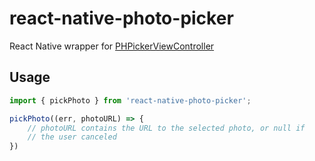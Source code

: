 # react-native-photo-picker

React Native wrapper for [PHPickerViewController](https://developer.apple.com/documentation/photokit/phpickerviewcontroller)

## Usage

```javascript
import { pickPhoto } from 'react-native-photo-picker';

pickPhoto((err, photoURL) => {
    // photoURL contains the URL to the selected photo, or null if
    // the user canceled
})
```

